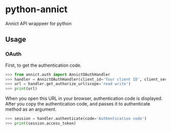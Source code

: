 # python-annict
Annict API wrappeer for python

## Usage

### OAuth

First, to get the authentication code.

```python
>>> from annict.auth import AnnictOAuthHandler
>>> handler = AnnictOAuthHandler(client_id='Your client ID', client_secret='Your client secret')
>>> url = handler.get_authorize_url(scope='read write')
>>> print(url)
```


When you open this URL in your browser, authentication code is displayed. After you copy the authentication code, and passes it to authenticate method as an argument.

```python
>>> session = handler.authenticate(code='Authentication code')
>>> print(session.access_token)
```
